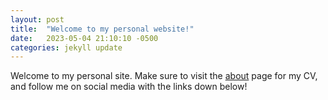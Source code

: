 ```yaml
---
layout: post
title:  "Welcome to my personal website!"
date:   2023-05-04 21:10:10 -0500
categories: jekyll update
---
```


Welcome to my personal site. Make sure to visit the [about](https://gratacos.github.io/about/) page for my CV, and follow me on social media with the links down below! 